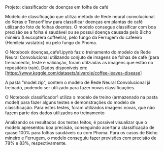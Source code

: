 Projeto: classificador de doenças em folha de café

Modelo de classificação que utiliza método de Rede neural convolucional do Keras e TensorFlow para classificar doenças em plantas de café utilizando foto de folhas doentes. O modelo consegue classificar com boa precisão se a folha é saudável ou se possui doença causada pelo Bicho mineiro (Leucoptera coffeella), pelo fungo da Ferrugem do cafeeiro (Hemileia vastatrix) ou pelo fungo do Phoma.


O Notebook doenças_cafe1.ipynb faz o treinamento do modelo de Rede Neural Convolucional utilizando conjuto de imagens de folhas de café (para treinamento, teste e validação, foram utilziadas as imagens que estão no repositório train).
Dados disponíveis em: [https://www.kaggle.com/datasets/alvarole/coffee-leaves-disease]

A pasta "model.zip", contem o modelo de Rede Neural Convolucional já treinado, podendo ser utilizado para fazer novas classificações.

O Notebook classificador1 utiliza o modelo de treino (armazenado na pasta model) para fazer alguns testes e demonstrações do modelo de classificação.
Para estes testes, foram utilizados imagens novas, que não fazem parte dos dados utilizados no treinamento

Analizando os resultados dos testes feitos, é possivel visualizar que o modelo apresentou boa precisão, conseguindo acertar a classificação de quase 100% para folhas saudáveis ou com Phoma. Para os casos de Bicho mineiro e Ferrugem, o modelo conseguiu fazer previsões com precisão de 78% e 83%, respectivamente.



